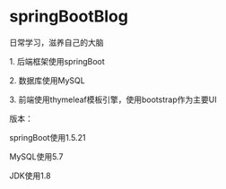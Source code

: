 # springBootBlog
日常学习，滋养自己的大脑
<p>1. 后端框架使用springBoot</p>
<p>2. 数据库使用MySQL</p>
<p>3. 前端使用thymeleaf模板引擎，使用bootstrap作为主要UI</p>

版本：
<p>springBoot使用1.5.21</p>
<p>MySQL使用5.7</p>
<p>JDK使用1.8</p>

